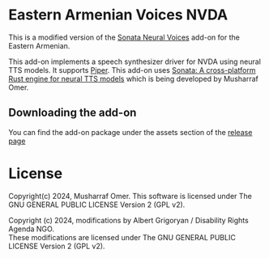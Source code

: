 # Eastern Armenian Voices NVDA

This is a modified version of the [Sonata Neural Voices](https://github.com/mush42/sonata-nvda) add-on for the Eastern Armenian.

This add-on implements a speech synthesizer driver for NVDA using neural TTS models. It supports [Piper](https://github.com/rhasspy/piper). This add-on uses [Sonata: A cross-platform Rust engine for neural TTS models](https://github.com/albert-grigoryan/sonata) which is being developed by Musharraf Omer.

## Downloading the add-on

You can find the add-on package under the assets section of the [release page](https://github.com/albert-grigoryan/eastern-armenian-nvda/releases/latest)

# License

Copyright(c) 2024, Musharraf Omer. This software is licensed under The GNU GENERAL PUBLIC LICENSE Version 2 (GPL v2).

Copyright (c) 2024, modifications by Albert Grigoryan / Disability Rights Agenda NGO.  
These modifications are licensed under The GNU GENERAL PUBLIC LICENSE Version 2 (GPL v2).
